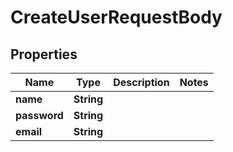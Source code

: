 

# CreateUserRequestBody


## Properties

| Name | Type | Description | Notes |
|------------ | ------------- | ------------- | -------------|
|**name** | **String** |  |  |
|**password** | **String** |  |  |
|**email** | **String** |  |  |




